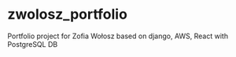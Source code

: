 # zwolosz_portfolio
Portfolio project for Zofia Wołosz based on django, AWS, React with PostgreSQL DB
